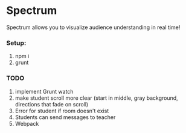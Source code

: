 Spectrum
======
Spectrum allows you to visualize audience understanding in real time!

### Setup:  
1. npm i  
2. grunt  

### TODO  
1. implement Grunt watch
1. make student scroll more clear (start in middle, gray background, directions that fade on scroll)
1. Error for student if room doesn't exist
1. Students can send messages to teacher
1. Webpack
